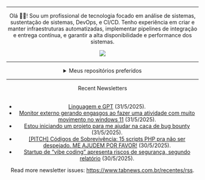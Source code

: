 <div align="center">
<hr>
<p>Olá 👋🏾! Sou um profissional de tecnologia focado em análise de sistemas, sustentação de sistemas, DevOps, e CI/CD. Tenho experiência em criar e manter infraestruturas automatizadas, implementar pipelines de integração e entrega contínua, e garantir a alta disponibilidade e performance dos sistemas.</p>
  <img src="https://media.giphy.com/media/yAGIvCiwPJn5C/giphy.gif">
<hr>
  <details>
  <summary>Meus repositórios preferidos</summary>
  <br />
  Alguns dos meus melhores repositórios:
  <br />
<br />
  <ul><li><a href=https://github.com/commitgeist/aluratube target="_blank" rel="noopener noreferrer">commitgeist/aluratube</a> (<b>0</b> ✨ and <b>0</b> 🍴): Aluratube - Desenvolvido durante a imersão React da Alura no final de 2022</li><li><a href=https://github.com/commitgeist/nlw-ia target="_blank" rel="noopener noreferrer">commitgeist/nlw-ia</a> (<b>0</b> ✨ and <b>0</b> 🍴): Projeto desenvolvido durante a NLW IA - Usando a API da OPENAI</li><li><a href=https://github.com/commitgeist/nlw-journey-ia target="_blank" rel="noopener noreferrer">commitgeist/nlw-journey-ia</a> (<b>0</b> ✨ and <b>0</b> 🍴): NLW IA - Agent de viagens usando python + langchain + GPT</li>
<li>More coming soon :).</li>
</ul>
  </details>
  <hr/>
    <summary>Recent Newsletters</summary>
  <br />
  <ul>
    <li><a href=https://www.tabnews.com.br/EstevaoSouza/linguagem-e-gpt target="_blank" rel="noopener noreferrer">Linguagem e GPT</a> (31/5/2025).</li><li><a href=https://www.tabnews.com.br/pegauro/monitor-externo-gerando-engasgos-ao-fazer-uma-atividade-com-muito-movimento-no-windows-11 target="_blank" rel="noopener noreferrer">Monitor externo gerando engasgos ao fazer uma atividade com muito movimento no windows 11</a> (31/5/2025).</li><li><a href=https://www.tabnews.com.br/ktfth/estou-iniciando-um-projeto-para-me-ajudar-na-caca-de-bug-bounty target="_blank" rel="noopener noreferrer">Estou iniciando um projeto para me ajudar na caça de bug bounty</a> (31/5/2025).</li><li><a href=https://www.tabnews.com.br/RafaDev89/pitch-codigos-de-sobrevivencia-15-scripts-php-pra-nao-ser-despejado-me-ajudem-por-favor target="_blank" rel="noopener noreferrer">[PITCH] Códigos de Sobrevivência: 15 scripts PHP pra não ser despejado. ME AJUDEM POR FAVOR!</a> (30/5/2025).</li><li><a href=https://www.tabnews.com.br/NewsletterOficial/startup-de-vibe-coding-apresenta-riscos-de-seguranca-segundo-relatorio target="_blank" rel="noopener noreferrer">Startup de “vibe coding” apresenta riscos de segurança, segundo relatório</a> (30/5/2025).</li>
  </ul>
<p>Read more newsletter issues: <a href="https://www.tabnews.com.br/recentes/rss">https://www.tabnews.com.br/recentes/rss</a>.</p>
  </details>
